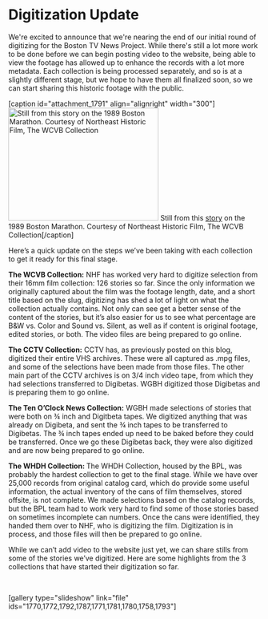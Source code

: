 # Digitization Update

We're excited to announce that we're nearing the end of our initial round of
digitizing for the Boston TV News Project. While there's still a lot more work
to be done before we can begin posting video to the website, being able to
view the footage has allowed up to enhance the records with a lot more
metadata. Each collection is being processed separately, and so is at a
slightly different stage, but we hope to have them all finalized soon, so we
can start sharing this historic footage with the
public.

[caption id="attachment_1791" align="alignright" width="300"]<a
href="http://bostonlocaltv.org/blog/wp-content/uploads/2013/07/2639_0082_1_thumbnail.jpeg"><img
class="size-medium wp-image-1791" alt="Still from this story on the 1989
Boston Marathon. Courtesy of Northeast Historic Film, The WCVB Collection"
src="http://bostonlocaltv.org/blog/wp-content/uploads/2013/07/2639_0082_1_thumbnail-300x225.jpeg"
width="300" height="225" /></a> Still from this <a
href="http://bostonlocaltv.org/catalog/2639_0082">story</a> on the 1989 Boston
Marathon. Courtesy of Northeast Historic Film, The WCVB
Collection[/caption]

Here’s a quick update on the steps we’ve been taking with each collection to
get it ready for this final
stage.

<strong>The WCVB Collection:</strong> NHF has worked very hard to digitize
selection from their 16mm film collection: 126 stories so far. Since the only
information we originally captured about the film was the footage length,
date, and a short title based on the slug, digitizing has shed a lot of light
on what the collection actually contains. Not only can see get a better sense
of the content of the stories, but it’s also easier for us to see what
percentage are B&amp;W vs. Color and Sound vs. Silent, as well as if content
is original footage, edited stories, or both. The video files are being
prepared to go
online.

<strong>The CCTV Collection:</strong> CCTV has, as previously posted on this
blog, digitized their entire VHS archives. These were all captured as .mpg
files, and some of the selections have been made from those files. The other
main part of the CCTV archives is on 3/4 inch video tape, from which they had
selections transferred to Digibetas. WGBH digitized those Digibetas and is
preparing them to go
online.

<strong>The Ten O’Clock News Collection:</strong> WGBH made selections of
stories that were both on ¾ inch and Digitbeta tapes. We digitized anything
that was already on Digibeta, and sent the ¾ inch tapes to be transferred to
Digibetas. The ¾ inch tapes ended up need to be baked before they could be
transferred. Once we go these Digibetas back, they were also digitized and are
now being prepared to go
online.

<strong>The WHDH Collection: </strong>The WHDH Collection, housed by the BPL,
was probably the hardest collection to get to the final stage. While we have
over 25,000 records from original catalog card, which do provide some useful
information, the actual inventory of the cans of film themselves, stored
offsite, is not complete. We made selections based on the catalog records, but
the BPL team had to work very hard to find some of those stories based on
sometimes incomplete can numbers. Once the cans were identified, they handed
them over to NHF, who is digitizing the film. Digitization is in process, and
those files will then be prepared to go
online.

While we can’t add video to the website just yet, we can share stills from
some of the stories we’ve digitized. Here are some highlights from the 3
collections that have started their digitization so
far.

&nbsp;

[gallery type="slideshow" link="file"
ids="1770,1772,1792,1787,1771,1781,1780,1758,1793"]

&nbsp;

&nbsp;

&nbsp;